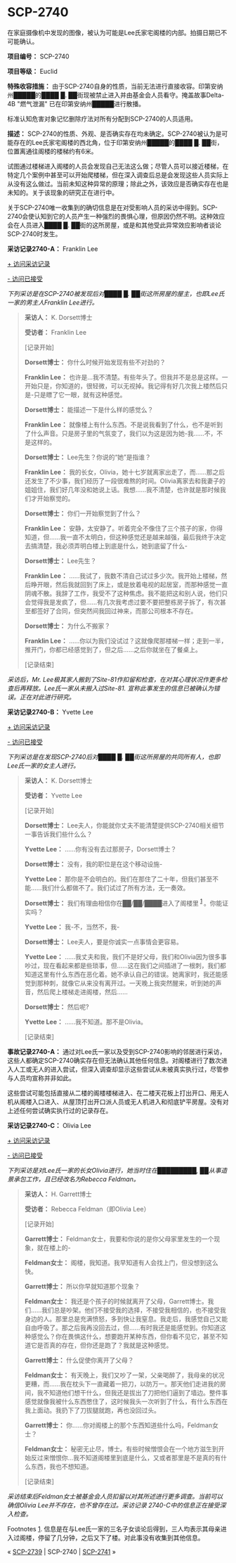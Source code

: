 # SCP-2740
                        




在家庭摄像机中发现的图像，被认为可能是Lee氏家宅阁楼的内部。拍摄日期已不可能确认。



**项目编号：** SCP-2740

**项目等级：** Euclid

**特殊收容措施：** 由于SCP-2740自身的性质，当前无法进行直接收容。印第安纳州█████的████ █. ██街现被禁止进入并由基金会人员看守。掩盖故事Delta-4B "燃气泄漏" 已在印第安纳州█████进行散播。

标准认知危害对象记忆删除疗法对所有分配到SCP-2740的人员适用。

**描述：** SCP-2740的性质、外观、是否确实存在均未确定。SCP-2740被认为是可能存在的Lee氏家宅阁楼的西北角，位于印第安纳州█████的████ █. ██街，位置离通往阁楼的楼梯约有6米。

试图通过楼梯进入阁楼的人员会发现自己无法这么做；尽管人员可以接近楼梯，在特定几个案例中甚至可以开始爬楼梯，但在深入调查后总是会发现这些人员实际上从没有这么做过。当前未知这种异常的原理；除此之外，该效应是否确实存在也是未知的。关于该现象的研究正在进行中。

关于SCP-2740唯一收集到的确切信息是在对受影响人员的采访中得到。SCP-2740会使认知到它的人员产生一种强烈的畏惧心理，但原因仍然不明。这种效应会在人员进入████ █. ██街的这所房屋，或是和其他受此异常效应影响者谈论SCP-2740时发生。

**采访记录2740-A：** Franklin Lee


<a shape='rect' class='collapsible-block-link' href='javascript:;'>+&#160;&#35775;&#38382;&#37319;&#35775;&#35760;&#24405;</a>

<a shape='rect' class='collapsible-block-link' href='javascript:;'>-&#160;&#35775;&#38382;&#24050;&#25509;&#21463;</a>

*下列采访是在SCP-2740被发现后对████ █. ██街这所房屋的屋主，也即Lee氏一家的男主人Franklin Lee进行。* 


> **采访人：** K. Dorsett博士
> 
> **受访者：** Franklin Lee
> 
> [记录开始]
> 
> **Dorsett博士：** 你什么时候开始发现有些不对劲的？
> 
> **Franklin Lee：** 也许是…我不清楚。有些年头了。但我并不是总是这样。一开始只是，你知道的，很轻微，可以无视掉。我记得有好几次我上楼然后只是-只是瞟了它一眼，就有这种感觉。
> 
> **Dorsett博士：** 能描述一下是什么样的感觉么？
> 
> **Franklin Lee：** 就像楼上有什么东西。不是说我看到了什么，也不是听到了什么声音。只是房子里的气氛变了，我们以为这是因为她-我……不，不是这样的。
> 
> **Dorsett博士：** Lee先生？你说的“她”是指谁？
> 
> **Franklin Lee：** 我的长女，Olivia，她十七岁就离家出走了，而……那之后还发生了不少事，我们经历了一段很难熬的时间。Olivia离家去和我妻子的姐姐住，我们好几年没和她说上话。我想……我不清楚，也许就是那时候我们才开始察觉的。
> 
> **Dorsett博士：** 你们一开始察觉到了什么？
> 
> **Franklin Lee：** 安静，太安静了。听着完全不像住了三个孩子的家，你得知道，但……我一直不太明白，但这种感觉还是越来越强，最后我终于决定去搞清楚，我必须弄明白楼上到底是什么，她到底留了什么-
> 
> **Dorsett博士：** Lee先生？
> 
> **Franklin Lee：** ……我试了，我数不清自己试过多少次。我开始上楼梯，然后睁开眼，然后我就回到了床上，或是放着电视的起居室，而那种感觉一直阴魂不散。我辞了工作，我受不了这种焦虑。我不能把这和别人说，他们只会觉得我是发疯了，但……有几次我考虑过要不要把整栋房子拆了，有次甚至都签好了合同，但突然间我回过神来，而那公司根本不存在。
> 
> **Dorsett博士：** 为什么不搬家？
> 
> **Franklin Lee：** ……你以为我们没试过？这就像爬那楼梯一样；走到一半，推开门，你都已经感觉到了，但之后……之后你就坐在了餐桌上。
> 
> [记录结束]
> 

*采访后，Mr. Lee极其家人搬到了Site-81作扣留和检查，在对其心理状况作更多检查后再释放。Lee氏一家从未搬入过Site-81. 宣称此事发生的信息已被确认为错误。正在对此进行研究。* 




**采访记录2740-B：** Yvette Lee


<a shape='rect' class='collapsible-block-link' href='javascript:;'>+&#160;&#35775;&#38382;&#37319;&#35775;&#35760;&#24405;</a>

<a shape='rect' class='collapsible-block-link' href='javascript:;'>-&#160;&#35775;&#38382;&#24050;&#25509;&#21463;</a>

*下列采访是在发现SCP-2740后对████ █. ██街这所房屋的共同所有人，也即Lee氏一家的女主人进行。* 


> **采访人：** K. Dorsett博士
> 
> **受访者：** Yvette Lee
> 
> [记录开始]
> 
> **Dorsett博士：** Lee夫人，你能就你丈夫不能清楚提供SCP-2740相关细节一事告诉我们些什么么？
> 
> **Yvette Lee：** ……你有没有去过那房子，Dorsett博士？
> 
> **Dorsett博士：** 没有，我的职位是在这个移动设施-
> 
> **Yvette Lee：** 那你是不会明白的。我们在那住了二十年，但我们甚至不能……我们什么都做不了。我们试过了所有方法，无一奏效。
> 
> **Dorsett博士：** 我们有理由相信你在██/██/████进入了阁楼里<sup class='footnoteref'>
 <a shape='rect' class='footnoteref' id='footnoteref-1' href='javascript:;' onclick='WIKIDOT.page.utils.scrollToReference(&apos;footnote-1&apos;)'>1</a>
</sup>。你能证实吗？
> 
> **Yvette Lee：** 我-不，当然不，我-
> 
> **Dorsett博士：** Lee夫人，要是你诚实一点事情会更容易。
> 
> **Yvette Lee：** ……我丈夫和我，我们不是好父母，我们和Olivia因为很多事吵过，现在看起来都是些琐事，但……这在我们之间插进了一根刺，我们都知道这里有什么东西在恶化着。她不承认自己的错误。她离家时，我还能感觉到那种刺，就像它从来没有离开过。一天晚上我突然醒来，听到她的声音，然后爬上楼梯走进阁楼，然后……
> 
> **Dorsett博士：** 然后呢?
> 
> **Yvette Lee：** ……我不知道。那不是Olivia。
> 
> [记录结束]
> 




**事故记录2740-A：** 通过对Lee氏一家以及受到SCP-2740影响的邻居进行采访，这些人都确定SCP-2740确实存在但无法确认其他任何信息。对阁楼进行了数次进入人工或无人的进入尝试，但深入调查却显示这些尝试从未被真实执行过，尽管参与人员均宣称并非如此。

这些尝试可能包括直接从二楼的阁楼楼梯进入、在二楼天花板上打出开口、用无人机从阁楼入口进入、从屋顶打出开口派人员或无人机进入和彻底铲平房屋。没有对上述任何尝试确实执行过的记录存在。

**采访记录2740-C：**  Olivia Lee


<a shape='rect' class='collapsible-block-link' href='javascript:;'>+&#160;&#35775;&#38382;&#37319;&#35775;&#35760;&#24405;</a>

<a shape='rect' class='collapsible-block-link' href='javascript:;'>-&#160;&#35775;&#38382;&#24050;&#25509;&#21463;</a>

*下列采访是对Lee氏一家的长女Olivia进行，她当时住在█████████, ██从事造景承包工作，且已经改名为Rebecca Feldman。* 


> **采访人：** H. Garrett博士
> 
> **受访者：** Rebecca Feldman（即Olivia Lee）
> 
> [记录开始]
> 
> **Garrett博士：** Feldman女士，我要和你说的是你父母家里发生的一个现象，就在楼上的-
> 
> **Feldman女士：** 阁楼，我知道。我早知道有人会找上门，但没想到这么快。
> 
> **Garrett博士：** 所以你早就知道那个现象？
> 
> **Feldman女士：** 我还是个孩子的时候就离开了父母，Garrett博士。我们……我们总是吵架。他们不接受我的选择，不接受我相信的，也不接受我身边的人。那里总是充满愤怒，多到快让我窒息。我走后，我感觉自己又能自由呼吸了。那之后我再没回去过，但……有时我还是能感觉到。你知道这种感觉么？你在畏惧这什么，想要跑开某种东西，但你看不见它，甚至不知道它是否真的存在，但你还是跑了？我就是这种感觉。
> 
> **Garrett博士：** 什么促使你离开了父母？
> 
> **Feldman女士：** 有天晚上，我们又吵了一架，父亲喝醉了，我母亲的状况更糟，而……我在枕头下一直藏着一把刀，以防万一。那天他们走进我的房间，我不知道他们想干什么，但我还是拔出了刀把他们逼到了墙边。整件事感觉就像我被什么东西憋住了，这时候我头一次听到了什么，有什么东西在我上面动。我扔下了刀拔腿就跑，再也没回过头。
> 
> **Garrett博士：** 你……你对阁楼上的那个东西知道些什么吗，Feldman女士？
> 
> **Feldman女士：** 秘密无止尽，博士。有些时候憎恨会在一个地方滋生到开始反过来憎恨你…我不知道阁楼里到底是什么，又或者那里是不是真的有什么东西，我也不想知道。
> 
> [记录结束]
> 

*采访结束后Feldman女士被基金会人员扣留以对其所述进行更多调查。当前可以确信Olivia Lee并不存在，也不曾存在过。采访记录 2740-C中的信息正在接受深入检查。* 





Footnotes
<a shape='rect' href='javascript:;' onclick='WIKIDOT.page.utils.scrollToReference(&apos;footnoteref-1&apos;)'>1</a>. 信息是在与Lee氏一家的三名子女谈论后得到，三人均表示其母亲进入过阁楼，停留了几分钟，之后又下了楼。对此事没有收集到其他信息。



« <a shape='rect' class='newpage' href='/scp-2739'>SCP-2739</a> | SCP-2740 | [SCP-2741](/scp-2741) »





                    